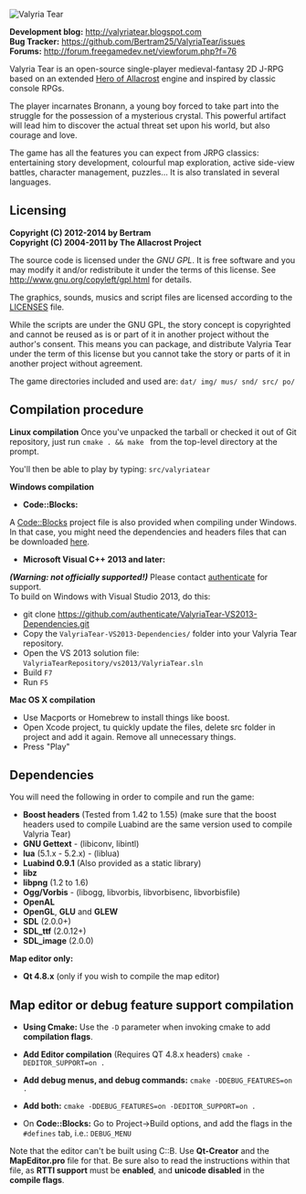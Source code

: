 ![Valyria Tear](https://raw.githubusercontent.com/Bertram25/ValyriaTear/master/img/logos/valyria_logo_black.png)

**Development blog:** http://valyriatear.blogspot.com  
**Bug Tracker:** https://github.com/Bertram25/ValyriaTear/issues  
**Forums:** http://forum.freegamedev.net/viewforum.php?f=76

Valyria Tear is an open-source single-player medieval-fantasy 2D J-RPG based on an extended [Hero of Allacrost](http://www.allacrost.org/) engine and inspired by classic console RPGs.

The player incarnates Bronann, a young boy forced to take part into the struggle for the possession of a mysterious crystal.
This powerful artifact will lead him to discover the actual threat set upon his world, but also courage and love.

The game has all the features you can expect from JRPG classics: entertaining story development, colourful map exploration, active side-view battles, character management, puzzles... It is also translated in several languages.

## Licensing

**Copyright (C) 2012-2014 by Bertram  
Copyright (C) 2004-2011 by The Allacrost Project**

The source code is licensed under the *GNU GPL*. It is free software and you may
modify it and/or redistribute it under the terms of this license.
See http://www.gnu.org/copyleft/gpl.html for details.

The graphics, sounds, musics and script files are licensed according to the [LICENSES](https://raw.githubusercontent.com/Bertram25/ValyriaTear/master/LICENSES) file.

While the scripts are under the GNU GPL, the story concept is copyrighted and cannot be reused as is or part of it in another project without the author's consent.
This means you can package, and distribute Valyria Tear under the term of this license but you cannot take the story or parts of it in another project without agreement.

The game directories included and used are:
`dat/ img/ mus/ snd/ src/ po/`

## Compilation procedure

**Linux compilation**
Once you've unpacked the tarball or checked it out of Git repository,
just run `cmake . && make ` from the top-level directory at the prompt.

You'll then be able to play by typing: `src/valyriatear`

**Windows compilation**
- **Code::Blocks:**

A [Code::Blocks](http://www.codeblocks.org/) project file is also provided when compiling under Windows.
In that case, you might need the dependencies and headers files that can be downloaded [here](https://sourceforge.net/projects/valyriatear/files/win32-depends/valyriatear-win32-depends-sdl1.2-2014-12-11.zip/download).

- **Microsoft Visual C++ 2013 and later:**

_**(Warning: not officially supported!)**_
Please contact [authenticate](https://github.com/authenticate) for support.  
To build on Windows with Visual Studio 2013, do this:
- git clone https://github.com/authenticate/ValyriaTear-VS2013-Dependencies.git
- Copy the ```ValyriaTear-VS2013-Dependencies/``` folder into your Valyria Tear repository.
- Open the VS 2013 solution file: ```ValyriaTearRepository/vs2013/ValyriaTear.sln```
- Build ```F7```
- Run ```F5```

**Mac OS X compilation**
- Use Macports or Homebrew to install things like boost.
- Open Xcode project, tu quickly update the files, delete src folder in project and add it again. Remove all unnecessary things.
- Press "Play"


## Dependencies

You will need the following in order to compile and run the game:

- **Boost headers** (Tested from 1.42 to 1.55)
(make sure that the boost headers used to compile Luabind are the same version used to compile Valyria Tear)
- **GNU Gettext** - (libiconv, libintl)
- **lua** (5.1.x - 5.2.x) - (liblua)
- **Luabind 0.9.1** (Also provided as a static library)
- **libz**
- **libpng** (1.2 to 1.6)
- **Ogg/Vorbis** - (libogg, libvorbis, libvorbisenc, libvorbisfile)
- **OpenAL**
- **OpenGL**, **GLU** and **GLEW**
- **SDL** (2.0.0+)
- **SDL_ttf** (2.0.12+)
- **SDL_image** (2.0.0)

**Map editor only:**
- **Qt 4.8.x** (only if you wish to compile the map editor)

## Map editor or debug feature support compilation

- **Using Cmake:**
Use the `-D` parameter when invoking cmake to add **compilation flags**.

- **Add Editor compilation** (Requires QT 4.8.x headers)
`cmake -DEDITOR_SUPPORT=on .`

- **Add debug menus, and debug commands:**
`cmake -DDEBUG_FEATURES=on .`

- **Add both:**
`cmake -DDEBUG_FEATURES=on -DEDITOR_SUPPORT=on .`

- On **Code::Blocks:**
Go to Project->Build options, and add the flags in the `#defines` tab, i.e.:
`DEBUG_MENU`

Note that the editor can't be built using C::B. Use **Qt-Creator** and the **MapEditor.pro** file for that.
Be sure also to read the instructions within that file, as **RTTI support** must be **enabled**, and **unicode disabled** in the **compile flags**.
